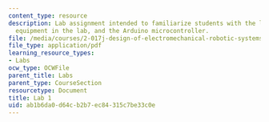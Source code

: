 ```yaml
---
content_type: resource
description: Lab assignment intended to familiarize students with the lab space, the
  equipment in the lab, and the Arduino microcontroller.
file: /media/courses/2-017j-design-of-electromechanical-robotic-systems-fall-2009/ab1b6da0d64cb2b7ec84315c7be33c0e_MIT2_017JF09_slides1.pdf
file_type: application/pdf
learning_resource_types:
- Labs
ocw_type: OCWFile
parent_title: Labs
parent_type: CourseSection
resourcetype: Document
title: Lab 1
uid: ab1b6da0-d64c-b2b7-ec84-315c7be33c0e
---
```

